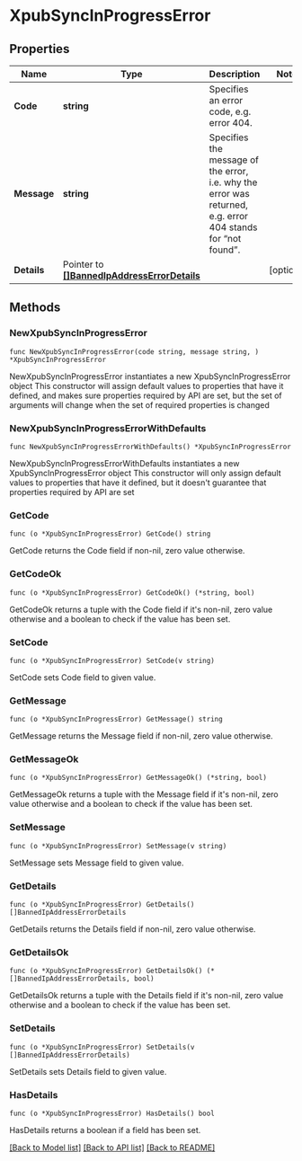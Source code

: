 # XpubSyncInProgressError

## Properties

Name | Type | Description | Notes
------------ | ------------- | ------------- | -------------
**Code** | **string** | Specifies an error code, e.g. error 404. | 
**Message** | **string** | Specifies the message of the error, i.e. why the error was returned, e.g. error 404 stands for “not found”. | 
**Details** | Pointer to [**[]BannedIpAddressErrorDetails**](BannedIpAddressErrorDetails.md) |  | [optional] 

## Methods

### NewXpubSyncInProgressError

`func NewXpubSyncInProgressError(code string, message string, ) *XpubSyncInProgressError`

NewXpubSyncInProgressError instantiates a new XpubSyncInProgressError object
This constructor will assign default values to properties that have it defined,
and makes sure properties required by API are set, but the set of arguments
will change when the set of required properties is changed

### NewXpubSyncInProgressErrorWithDefaults

`func NewXpubSyncInProgressErrorWithDefaults() *XpubSyncInProgressError`

NewXpubSyncInProgressErrorWithDefaults instantiates a new XpubSyncInProgressError object
This constructor will only assign default values to properties that have it defined,
but it doesn't guarantee that properties required by API are set

### GetCode

`func (o *XpubSyncInProgressError) GetCode() string`

GetCode returns the Code field if non-nil, zero value otherwise.

### GetCodeOk

`func (o *XpubSyncInProgressError) GetCodeOk() (*string, bool)`

GetCodeOk returns a tuple with the Code field if it's non-nil, zero value otherwise
and a boolean to check if the value has been set.

### SetCode

`func (o *XpubSyncInProgressError) SetCode(v string)`

SetCode sets Code field to given value.


### GetMessage

`func (o *XpubSyncInProgressError) GetMessage() string`

GetMessage returns the Message field if non-nil, zero value otherwise.

### GetMessageOk

`func (o *XpubSyncInProgressError) GetMessageOk() (*string, bool)`

GetMessageOk returns a tuple with the Message field if it's non-nil, zero value otherwise
and a boolean to check if the value has been set.

### SetMessage

`func (o *XpubSyncInProgressError) SetMessage(v string)`

SetMessage sets Message field to given value.


### GetDetails

`func (o *XpubSyncInProgressError) GetDetails() []BannedIpAddressErrorDetails`

GetDetails returns the Details field if non-nil, zero value otherwise.

### GetDetailsOk

`func (o *XpubSyncInProgressError) GetDetailsOk() (*[]BannedIpAddressErrorDetails, bool)`

GetDetailsOk returns a tuple with the Details field if it's non-nil, zero value otherwise
and a boolean to check if the value has been set.

### SetDetails

`func (o *XpubSyncInProgressError) SetDetails(v []BannedIpAddressErrorDetails)`

SetDetails sets Details field to given value.

### HasDetails

`func (o *XpubSyncInProgressError) HasDetails() bool`

HasDetails returns a boolean if a field has been set.


[[Back to Model list]](../README.md#documentation-for-models) [[Back to API list]](../README.md#documentation-for-api-endpoints) [[Back to README]](../README.md)


